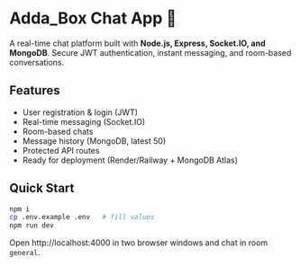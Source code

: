 # Adda_Box Chat App 💬

A real-time chat platform built with **Node.js, Express, Socket.IO, and MongoDB**. Secure JWT authentication, instant messaging, and room-based conversations.

## Features
- User registration & login (JWT)
- Real-time messaging (Socket.IO)
- Room-based chats
- Message history (MongoDB, latest 50)
- Protected API routes
- Ready for deployment (Render/Railway + MongoDB Atlas)

## Quick Start
```bash
npm i
cp .env.example .env   # fill values
npm run dev
```
Open http://localhost:4000 in two browser windows and chat in room `general`.

